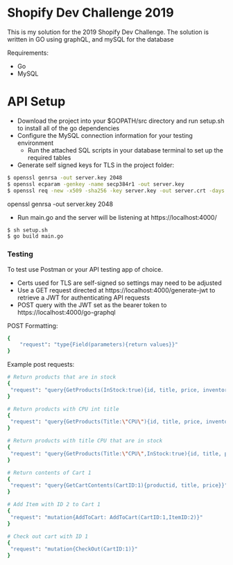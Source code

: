 # Shopify Dev Challenge 2019
This is my solution for the 2019 Shopify Dev Challenge. The solution is written in GO using graphQL, and mySQL for the database

Requirements:
  - Go
  - MySQL

# API Setup
  - Download the project into your $GOPATH/src directory and run setup.sh to install all of the go dependencies
  - Configure the MySQL connection information for your testing environment
    - Run the attached SQL scripts in your database terminal to set up the required tables
  - Generate self signed keys for TLS in the project folder:
```sh
$ openssl genrsa -out server.key 2048
$ openssl ecparam -genkey -name secp384r1 -out server.key
$ openssl req -new -x509 -sha256 -key server.key -out server.crt -days 3650
```
  openssl genrsa -out server.key 2048
 - Run main.go and the server will be listening at https://localhost:4000/
 ```sh
$ sh setup.sh
$ go build main.go
```

### Testing
To test use Postman or your API testing app of choice.
- Certs used for TLS are self-signed so settings may need to be adjusted
- Use a GET request directed at https://localhost:4000/generate-jwt to retrieve a JWT for authenticating API requests
- POST query with the JWT set as the bearer token to https://localhost:4000/go-graphql

POST Formatting:
```sh
{
    "request": "type{Field(parameters){return values}}"
}
```

Example post requests:
```sh
# Return products that are in stock
{
 "request": "query{GetProducts(InStock:true){id, title, price, inventorycount}}"
}

# Return products with CPU int title
{
 "request": "query{GetProducts(Title:\"CPU\"){id, title, price, inventorycount}}"
}

# Return products with title CPU that are in stock
{
 "request": "query{GetProducts(Title:\"CPU\",InStock:true){id, title, price, inventorycount}}"
}

# Return contents of Cart 1
{
 "request": "query{GetCartContents(CartID:1){productid, title, price}}"
}

# Add Item with ID 2 to Cart 1
{
 "request": "mutation{AddToCart: AddToCart(CartID:1,ItemID:2)}"
}

# Check out cart with ID 1
{
 "request": "mutation{CheckOut(CartID:1)}"
}

```
